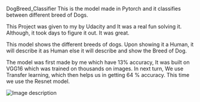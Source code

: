 DogBreed_Classifier
This is the model made in Pytorch and it classifies between different breed of Dogs.

This Project was given to my by Udacity and It was a real fun solving it. Although, it took days to figure it out. It was great. 

This model shows the different breeds of dogs. Upon showing it a Human, it will describe it as Human else it will describe and show the 
Breed of Dog.

The model was first made by me which have 13% accuracy, It was built on VGG16 which was trained on thousands on images.
In next turn, We use Transfer learning, which then helps us in getting 64 % accuracy. This time we use the Resnet model.

![Image description](https://github.com/Anubhav1107/deep-learning-v2-pytorch/blob/master/project-dog-classification/images/sample_dog_output.png)






